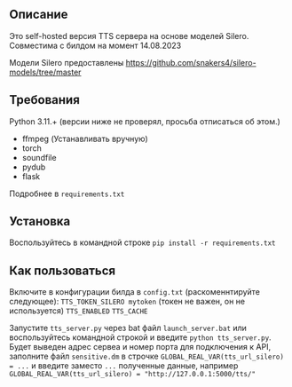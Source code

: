 ## Описание
Это self-hosted версия TTS сервера на основе моделей Silero. Совместима с билдом на момент 14.08.2023

Модели Silero предоставлены https://github.com/snakers4/silero-models/tree/master

## Требования

Python 3.11.+ (версии ниже не проверял, просьба отписаться об этом.)

- ffmpeg (Устанавливать вручную)
- torch
- soundfile
- pydub
- flask

Подробнее в `requirements.txt`
## Установка

Воспользуйтесь в командной строке `pip install -r requirements.txt`

## Как пользоваться

Включите в конфигурации билда в `config.txt` (раскоменнтируйте следующее):
`TTS_TOKEN_SILERO mytoken` (токен не важен, он не используется)
`TTS_ENABLED`
`TTS_CACHE` 

Запустите `tts_server.py` через bat файл `launch_server.bat` или воспользуйтесь командной строкой и введите `python tts_server.py`.
Будет выведен адрес сервеа и номер порта для подключения к API, заполните файл `sensitive.dm` в строчке 
`GLOBAL_REAL_VAR(tts_url_silero) = ...` и введите заместо `...` полученные данные, например
`GLOBAL_REAL_VAR(tts_url_silero) = "http://127.0.0.1:5000/tts/"`